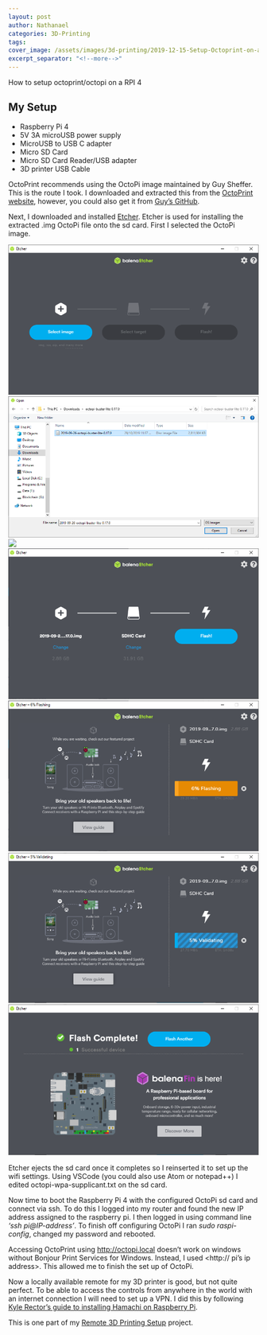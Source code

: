 ```yaml
---
layout: post
author: Nathanael
categories: 3D-Printing
tags: 
cover_image: /assets/images/3d-printing/2019-12-15-Setup-Octoprint-on-a-Raspberry-pi-4/20191215_235358.webp
excerpt_separator: "<!--more-->"
---
```

How to setup octoprint/octopi on a RPI 4
<!--more-->

## My Setup

- Raspberry Pi 4
- 5V 3A microUSB power supply
- MicroUSB to USB C adapter
- Micro SD Card
- Micro SD Card Reader/USB adapter
- 3D printer USB Cable

OctoPrint recommends using the OctoPi image maintained by Guy Sheffer. This is the route I took. I downloaded and extracted this from the [OctoPrint website](https://octoprint.org/download/), however, you could also get it from [Guy’s GitHub](https://github.com/guysoft).

Next, I downloaded and installed [Etcher](https://www.balena.io/etcher/). Etcher is used for installing the extracted .img OctoPi file onto the sd card. First I selected the OctoPi image.

![](/assets/images/3d-printing/2019-12-15-Setup-Octoprint-on-a-Raspberry-pi-4/capture1.png)
![](/assets/images/3d-printing/2019-12-15-Setup-Octoprint-on-a-Raspberry-pi-4/capture2.png)
![](/assets/images/3d-printing/2019-12-15-Setup-Octoprint-on-a-Raspberry-pi-4/capture3.png)
![](/assets/images/3d-printing/2019-12-15-Setup-Octoprint-on-a-Raspberry-pi-4/capture4.png)
![](/assets/images/3d-printing/2019-12-15-Setup-Octoprint-on-a-Raspberry-pi-4/capture5.png)
![](/assets/images/3d-printing/2019-12-15-Setup-Octoprint-on-a-Raspberry-pi-4/capture6.png)
![](/assets/images/3d-printing/2019-12-15-Setup-Octoprint-on-a-Raspberry-pi-4/capture7.png)

Etcher ejects the sd card once it completes so I reinserted it to set up the wifi settings. Using VSCode (you could also use Atom or notepad++) I edited octopi-wpa-supplicant.txt on the sd card.

Now time to boot the Raspberry Pi 4 with the configured OctoPi sd card and connect via ssh. To do this I logged into my router and found the new IP address assigned to the raspberry pi. I then logged in using command line *‘ssh pi@IP-address’*. To finish off configuring OctoPi I ran *sudo raspi-config*, changed my password and rebooted.

Accessing OctoPrint using <http://octopi.local> doesn’t work on windows without Bonjour Print Services for Windows. Instead, I used <http://<your> pi’s ip address>.  This allowed me to finish the set up of OctoPi.

Now a locally available remote for my 3D printer is good, but not quite perfect. To be able to access the controls from anywhere in the world with an internet connection I will need to set up a VPN. I did this by following [Kyle Rector’s guide to installing Hamachi on Raspberry Pi](https://medium.com/@KyleARector/logmein-hamachi-on-raspberry-pi-ad2ba3619f3a).

This is one part of my [Remote 3D Printing Setup](http://nathanaelgandhi.com/3d-printing/2019/12/05/Remote-3D-Printing-Setup.html) project.
